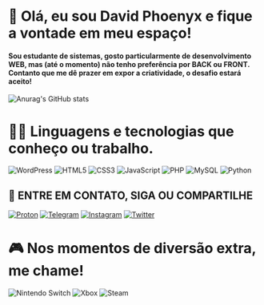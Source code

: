 # 👋 Olá, eu sou David Phoenyx e fique a vontade em meu espaço! #

#### Sou estudante de sistemas, gosto particularmente de desenvolvimento WEB, mas (até o momento) não tenho preferência por BACK ou FRONT. Contanto que me dê prazer em expor a criatividade, o desafio estará aceito! ####

![Anurag's GitHub stats](https://github-readme-stats.vercel.app/api?username=davidphoenyx&show_icons=true&theme=merko)

# 👨‍💻 Linguagens e tecnologias que conheço ou trabalho. #

<div style="display: inline-block">
    <img src="https://img.shields.io/badge/Wordpress-21759B?style=for-the-badge&logo=wordpress&logoColor=white" alt="WordPress"> <img src="https://img.shields.io/badge/HTML5-E34F26?style=for-the-badge&logo=html5&logoColor=white" alt="HTML5"> <img src="https://img.shields.io/badge/CSS3-1572B6?style=for-the-badge&logo=css3&logoColor=white" alt="CSS3"> <img src="https://img.shields.io/badge/JavaScript-808080?style=for-the-badge&logo=javascript&logoColor=white" alt="JavaScript"> <img src="https://img.shields.io/badge/PHP-777BB4?style=for-the-badge&logo=php&logoColor=white" alt="PHP"> <img src="https://img.shields.io/badge/MySQL-006600?style=for-the-badge&logo=mysql&logoColor=white" alt="MySQL"> <img src="https://img.shields.io/badge/Python-3776AB?style=for-the-badge&logo=python&logoColor=white" alt="Python">
</div>

## 💚 ENTRE EM CONTATO, SIGA OU COMPARTILHE ##
[![Proton](https://img.shields.io/badge/ProtonMail-8B89CC?style=for-the-badge&logo=protonmail&logoColor=white)](mailto:davidphoenyx@protonmail.com) [![Telegram](https://img.shields.io/badge/Telegram-2CA5E0?style=for-the-badge&logo=telegram&logoColor=white)](https://t.me/davidphoenyx) [![Instagram](https://img.shields.io/badge/Instagram-E4405F?style=for-the-badge&logo=instagram&logoColor=white)](https://instagram.com/davidphoenyx) [![Twitter](https://img.shields.io/badge/Twitter-1DA1F2?style=for-the-badge&logo=twitter&logoColor=white)](https://twitter.com/davidphoenyx)

# 🎮 Nos momentos de diversão extra, me chame! #

<div style="display: inline-block">
    <img src="https://img.shields.io/badge/Nintendo_Switch-E60012?style=for-the-badge&logo=nintendo-switch&logoColor=white" alt="Nintendo Switch"> <img src="https://img.shields.io/badge/Xbox-107C10?style=for-the-badge&logo=xbox&logoColor=white" alt="Xbox"> <img src="https://img.shields.io/badge/Steam-000000?style=for-the-badge&logo=steam&logoColor=white" alt="Steam">
</div>
